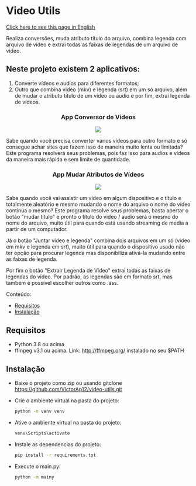 # Video Utils

[Click here to see this page in English](https://github.com/VictorAp12/video-utils/blob/main/readme-en.md)

Realiza conversões, muda atributo título do arquivo, combina legenda com arquivo de vídeo e extrai todas as faixas de legendas de um arquivo de video.

## Neste projeto existem 2 aplicativos:
1) Converte vídeos e audios para diferentes formatos;
2) Outro que combina video (mkv) e legenda (srt) em um só arquivo, além de mudar o atributo título de um vídeo ou audio e por fim, extrai legenda de vídeos.

<h3 align="center">App Conversor de Vídeos</h3>

<div align="center">
<img src="https://github.com/VictorAp12/video-utils/assets/148372228/f3d1d022-00a2-4ff6-a546-41aeff00c367" />
</div>

Sabe quando você precisa converter varios vídeos para outro formato e só consegue achar sites que fazem isso de maneira muito lenta ou limitada?
Este programa resolverá seus problemas, pois faz isso para audios e vídeos da maneira mais rápida e sem limite de quantidade.

<h3 align="center">App Mudar Atributos de Vídeos</h3>

<div align="center">
<img src="https://github.com/VictorAp12/video-utils/assets/148372228/faaabc82-d3d2-42a1-a3c3-b70b7200d5e9" />
</div>

Sabe quando você vai assistir um vídeo em algum dispositivo e o título e totalmente aleatório e mesmo mudando o nome do arquivo o nome do vídeo continua o mesmo?
Este programa resolve seus problemas, basta apertar o botão "mudar título" e pronto o título do video / audio será o mesmo do nome do arquivo, muito útil para quando está usando streaming de media a partir de um computador.

Já o botão "Juntar vídeo e legenda" combina dois arquivos em um só (video em mkv e legenda em srt), muito útil para quando o dispositivo usado não ter opção para procurar legenda mas disponibiliza ativá-la mudando entre as faixas de legenda.

Por fim o botão "Extrair Legenda de Vídeo" extrai todas as faixas de legendas do vídeo. Por padrão, as legendas são em formato srt, mas também é possível escolher outros como .ass.


Conteúdo:
- [Requisitos](#requisitos)
- [Instalação](#instalacao)


## Requisitos
- Python 3.8 ou acima
- ffmpeg v3.1 ou acima. Link: http://ffmpeg.org/ instalado no seu $PATH

## Instalação

  - Baixe o projeto como zip ou usando gitclone https://github.com/VictorAp12/video-utils.git

  - Crie o ambiente virtual na pasta do projeto:
    ```bash
    python -m venv venv
    ```

  - Ative o ambiente virtual na pasta do projeto:
    ```bash
    venv\Scripts\activate
    ```

  - Instale as dependencias do projeto:
    ```bash
    pip install -r requirements.txt
    ```

  - Execute o main.py:
    ```bash
    python -m mainy
    ```
